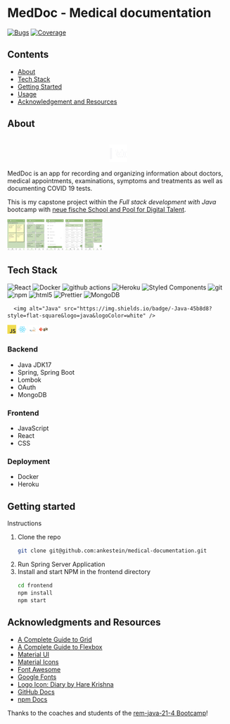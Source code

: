 # MedDoc - Medical documentation

[![Bugs](https://sonarcloud.io/api/project_badges/measure?project=ankestein_medical-documentation&metric=bugs)](https://sonarcloud.io/summary/new_code?id=ankestein_medical-documentation)  [![Coverage](https://sonarcloud.io/api/project_badges/measure?project=ankestein_medical-documentation&metric=coverage)](https://sonarcloud.io/summary/new_code?id=ankestein_medical-documentation)


## Contents

 * [About](#about)
 * [Tech Stack](#tech-stack)
 * [Getting Started](#installation)
 * [Usage](#usage)
 * [Acknowledgement and Resources](#acknowledgement-and-resources)



## About
<!-- PROJECT LOGO -->
<br />
<div align="center">
    <img src="/frontend/src/styling/MedDoc-logo-transparent.png" alt="Logo" width="40" height="40">
</div>

MedDoc is an app for recording and organizing information about doctors, medical appointments, examinations, symptoms and treatments as well as documenting COVID 19 tests.

This is my capstone project within the _Full stack development with Java_ bootcamp with [neue fische School and Pool for Digital Talent](https://www.neuefische.de).


<img src="/images/Homepage.png" alt="Homepage" width="40">
<img src="/images/Appointments.png" alt="Appointments page" width="40">
<img src="/images/NewAppointment_Bottom.png" alt="New appointment form" width="40">
<img src="/images/Doctors.png" alt="Doctors page" width="40">
<img src="/images/CovidTests.png" alt="Covid tests page" width="40">




## Tech Stack
<div>
  <img alt="React" src="https://img.shields.io/badge/-React-45b8d8?style=flat-square&logo=react&logoColor=white" />
   <img alt="Docker" src="https://img.shields.io/badge/-Docker-46a2f1?style=flat-square&logo=docker&logoColor=white" />
  <img alt="github actions" src="https://img.shields.io/badge/-Github_Actions-2088FF?style=flat-square&logo=github-actions&logoColor=white" />
  <img alt="Heroku" src="https://img.shields.io/badge/-Heroku-430098?style=flat-square&logo=heroku&logoColor=white" />
  <img alt="Styled Components" src="https://img.shields.io/badge/-Styled_Components-db7092?style=flat-square&logo=styled-components&logoColor=white" />
  <img alt="git" src="https://img.shields.io/badge/-Git-F05032?style=flat-square&logo=git&logoColor=white" />
  <img alt="npm" src="https://img.shields.io/badge/-NPM-CB3837?style=flat-square&logo=npm&logoColor=white" />
  <img alt="html5" src="https://img.shields.io/badge/-HTML5-E34F26?style=flat-square&logo=html5&logoColor=white" />
 <img alt="Prettier" src="https://img.shields.io/badge/-Prettier-F7B93E?style=flat-square&logo=prettier&logoColor=white" />
  <img alt="MongoDB" src="https://img.shields.io/badge/-MongoDB-13aa52?style=flat-square&logo=mongodb&logoColor=white" />
    
      <img alt="Java" src="https://img.shields.io/badge/-Java-45b8d8?style=flat-square&logo=java&logoColor=white" />


<code><img height="20" src="https://raw.githubusercontent.com/github/explore/80688e429a7d4ef2fca1e82350fe8e3517d3494d/topics/javascript/javascript.png"></code>
<code><img height="20" src="https://raw.githubusercontent.com/github/explore/80688e429a7d4ef2fca1e82350fe8e3517d3494d/topics/react/react.png"></code>
<code><img height="20" src="https://raw.githubusercontent.com/github/explore/80688e429a7d4ef2fca1e82350fe8e3517d3494d/topics/mysql/mysql.png"></code>
<code><img height="20" src="https://raw.githubusercontent.com/github/explore/80688e429a7d4ef2fca1e82350fe8e3517d3494d/topics/git/git.png"></code>
  
  </div>
  
### Backend
- Java JDK17
- Spring, Spring Boot
- Lombok
- OAuth
- MongoDB


### Frontend
- JavaScript
- React
- CSS


### Deployment
- Docker
- Heroku


## Getting started

Instructions

1. Clone the repo
   ```sh
   git clone git@github.com:ankestein/medical-documentation.git
   ```
2. Run Spring Server Application
3. Install and start NPM in the frontend directory
   ```sh
   cd frontend
   npm install
   npm start
   ```
   

## Acknowledgments and Resources

* [A Complete Guide to Grid](https://css-tricks.com/snippets/css/complete-guide-grid/)
* [A Complete Guide to Flexbox](https://css-tricks.com/snippets/css/a-guide-to-flexbox/)
* [Material UI](https://mui.com/getting-started/usage/)
* [Material Icons](https://mui.com/components/material-icons/)
* [Font Awesome](https://fontawesome.com)
* [Google Fonts](https://fonts.google.com/)
* [Logo Icon: Diary by Hare Krishna](https://thenounproject.com/term/diary/621463/)
* [GitHub Docs](https://docs.github.com)
* [npm Docs](https://docs.npmjs.com/cli/v6/configuring-npm)

Thanks to the coaches and students of the [rem-java-21-4 Bootcamp](https://github.com/orgs/neuefische/teams/rem-java-21-4)!
